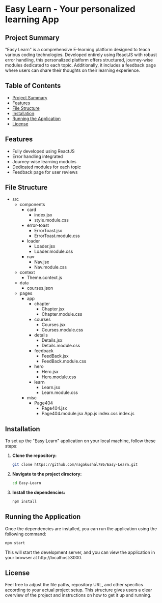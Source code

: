 # Easy Learn - Your personalized learning App

## Project Summary
"Easy Learn" is a comprehensive E-learning platform designed to teach various coding technologies. Developed entirely using ReactJS with robust error handling, this personalized platform offers structured, journey-wise modules dedicated to each topic. Additionally, it includes a feedback page where users can share their thoughts on their learning experience.

## Table of Contents
- [Project Summary](#project-summary)
- [Features](#features)
- [File Structure](#file-structure)
- [Installation](#installation)
- [Running the Application](#running-the-application)
- [License](#license)

## Features
- Fully developed using ReactJS
- Error handling integrated
- Journey-wise learning modules
- Dedicated modules for each topic
- Feedback page for user reviews

## File Structure
- src
  - components
    - card
      - index.jsx
      - style.module.css
    - error-toast
      - ErrorToast.jsx
      - ErrorToast.module.css
    - loader
      - Loader.jsx
      - Loader.module.css
    - nav
      - Nav.jsx
      - Nav.module.css
  - context
    - Theme.context.js
  - data
    - courses.json
  - pages
    - app
      - chapter
        - Chapter.jsx
        - Chapter.module.css
      - courses
        - Courses.jsx
        - Courses.module.css
      - details
        - Details.jsx
        - Details.module.css
      - feedback
        - FeedBack.jsx
        - FeedBack.module.css
      - hero
        - Hero.jsx
        - Hero.module.css
      - learn
        - Learn.jsx
        - Learn.module.css
    - misc
      - Page404
        - Page404.jsx
        - Page404.module.jsx
App.js
index.css
index.js
    

## Installation
To set up the "Easy Learn" application on your local machine, follow these steps:

1. **Clone the repository:**
    ```sh
    git clone https://github.com/nagakushal786/Easy-Learn.git
    ```

2. **Navigate to the project directory:**
    ```sh
    cd Easy-Learn
    ```

3. **Install the dependencies:**
    ```sh
    npm install
    ```

## Running the Application
Once the dependencies are installed, you can run the application using the following command:

```sh
npm start
```

This will start the development server, and you can view the application in your browser at http://localhost:3000.

## License

Feel free to adjust the file paths, repository URL, and other specifics according to your actual project setup. This structure gives users a clear overview of the project and instructions on how to get it up and running.